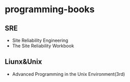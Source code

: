 # programming-books
## SRE
- Site Reliability Engineering
- The Site Reliability Workbook
## Liunx&Unix
- Advanced Programming in the Unix Environment(3rd)
